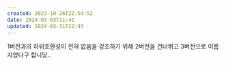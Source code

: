 ```yaml
---
created: 2023-10-26T22:54:52
date: 2024-03-03T11:41
updated: 2024-03-31T22:43
---
```

1버전과의 하위호환성이 전혀 없음을 강조하기 위해 2버전을 건너뛰고 3버전으로 이름지었다구 합니당..